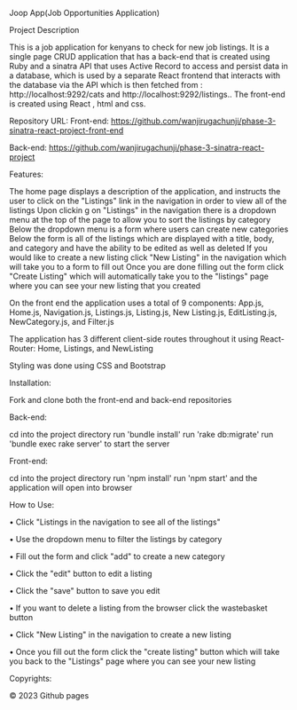 Joop App(Job Opportunities Application)


Project Description

This is a job application for kenyans to check for new job listings.
It is a single page CRUD application that has a back-end that is created using Ruby and a sinatra API that uses Active Record to access and persist data in a database, which is used by a separate React frontend that interacts with the database via the API which is then fetched from : http://localhost:9292/cats and http://localhost:9292/listings.. The front-end is created using React , html and css.

Repository URL:
Front-end: https://github.com/wanjirugachunji/phase-3-sinatra-react-project-front-end

Back-end: https://github.com/wanjirugachunji/phase-3-sinatra-react-project


Features:

The home page displays a description of the application, and instructs the user to click on the "Listings" link in the navigation in order to view all of the listings
Upon clickin g on "Listings" in the navigation there is a dropdown menu at the top of the page to allow you to sort the listings by category
Below the dropdown menu is a form where users can create new categories
Below the form is all of the listings which are displayed with a title, body, and category and have the ability to be edited as well as deleted
If you would like to create a new listing click "New Listing" in the navigation which will take you to a form to fill out
Once you are done filling out the form click "Create Listing" which will automatically take you to the "listings" page where you can see your new listing that you created


On the front end the application uses a total of 9 components: App.js, Home.js, Navigation.js, Listings.js, Listing.js, New Listing.js, EditListing.js, NewCategory.js, and Filter.js

The application has 3 different client-side routes throughout it using React-Router: Home, Listings, and NewListing

Styling was done using CSS and Bootstrap



Installation:

Fork and clone both the front-end and back-end repositories

Back-end:

cd into the project directory
run 'bundle install'
run 'rake db:migrate'
run 'bundle exec rake server' to start the server

Front-end:

cd into the project directory
run 'npm install'
run 'npm start' and the application will open into browser


How to Use:

• Click "Listings in the navigation to see all of the listings"



• Use the dropdown menu to filter the listings by category



• Fill out the form and click "add" to create a new category



• Click the "edit" button to edit a listing



• Click the "save" button to save you edit



• If you want to delete a listing from the browser click the wastebasket button



• Click "New Listing" in the navigation to create a new listing



• Once you fill out the form click the "create listing" button which will take you back to the "Listings" page where you can see your new listing


Copyrights:

© 2023 Github pages
